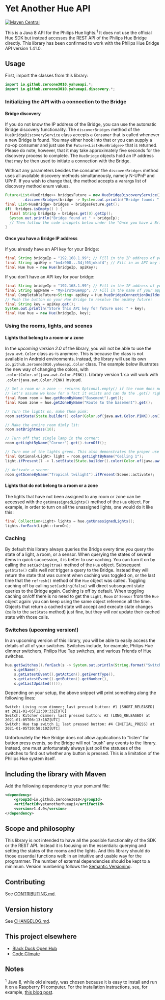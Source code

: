 Yet Another Hue API
===================
[![Maven Central](https://img.shields.io/maven-central/v/io.github.zeroone3010/yetanotherhueapi.svg?label=Maven%20Central)](https://search.maven.org/search?q=g:%22io.github.zeroone3010%22%20AND%20a:%22yetanotherhueapi%22)

This is a Java 8 API for the Philips Hue lights.<sup>1</sup> It does not use the official
Hue SDK but instead accesses the REST API of the Philips Hue Bridge directly.
This library has been confirmed to work with the Philips Hue Bridge API version 1.41.0.

Usage
-----

First, import the classes from this library:

[//]: # (imports)
```java
import io.github.zeroone3010.yahueapi.*;
import io.github.zeroone3010.yahueapi.discovery.*;
```

### Initializing the API with a connection to the Bridge

#### Bridge discovery

If you do not know the IP address of the Bridge, you can use the automatic Bridge discovery functionality.
The `discoverBridges` method of the `HueBridgeDiscoveryService` class accepts a `Consumer`
that is called whenever a new Bridge is found. You may either hook into that or you can supply a no-op consumer
and just use the `Future<List<HueBridge>>` that is returned. Please do note, however, that it may take
approximately five seconds for the discovery process to complete. The `HueBridge` objects hold an IP address
that may be then used to initiate a connection with the Bridge.

Without any parameters besides the consumer the `discoverBridges` method uses all available discovery
methods simultaneously, namely N-UPnP and UPnP. If you wish to change that, the method accepts a varargs
list of discovery method enum values.

[//]: # (throws-InterruptedException|java.util.concurrent.ExecutionException)
[//]: # (import java.util.List;)
[//]: # (import java.util.concurrent.Future;)
```java
Future<List<HueBridge>> bridgesFuture = new HueBridgeDiscoveryService()
        .discoverBridges(bridge -> System.out.println("Bridge found: " + bridge));
final List<HueBridge> bridges = bridgesFuture.get();
if( !bridges.isEmpty() ) {
  final String bridgeIp = bridges.get(0).getIp();
  System.out.println("Bridge found at " + bridgeIp);
  // Then follow the code snippets below under the "Once you have a Bridge IP address" header
}
```

#### Once you have a Bridge IP address

If you already have an API key for your Bridge:

[//]: # (init)
```java
final String bridgeIp = "192.168.1.99"; // Fill in the IP address of your Bridge
final String apiKey = "bn4z908...34jf03jokaf4"; // Fill in an API key to access your Bridge
final Hue hue = new Hue(bridgeIp, apiKey);
```

If you don't have an API key for your bridge:

[//]: # (throws-InterruptedException|java.util.concurrent.ExecutionException)
[//]: # (import java.util.concurrent.CompletableFuture;)
```java
final String bridgeIp = "192.168.1.99"; // Fill in the IP address of your Bridge
final String appName = "MyFirstHueApp"; // Fill in the name of your application
final CompletableFuture<String> apiKey = Hue.hueBridgeConnectionBuilder(bridgeIp).initializeApiConnection(appName);
// Push the button on your Hue Bridge to resolve the apiKey future:
final String key = apiKey.get();
System.out.println("Store this API key for future use: " + key);
final Hue hue = new Hue(bridgeIp, key);
```

### Using the rooms, lights, and scenes

#### Lights that belong to a room or a zone

In the *upcoming version 2.0* of the library, you will not be able to use the `java.awt.Color` class as-is anymore.
This is because the class is not available in Android environments. Instead, the library will use its own `io.github.zeroone3010.yahueapi.Color` class.
The example below illustrates the new way of changing the colors, with `.color(Color.of(java.awt.Color.PINK))`.
Library version 1.x.x will work with `.color(java.awt.Color.PINK)` instead.

<!--
There exists a few of ways to initialize the `io.github.zeroone3010.yahueapi.Color` class using its
factory methods. `Color.of(int)` accepts a color code as an integer of the typical `0xRRGGBB` format.
You may get an integer like this from, for example, from the `java.awt.Color#getRGB()` method.
In Android environments you would use the `android.graphics.Color#toArgb()` method.
Note that in this case the alpha channel will be ignored, because a transparency value does not really
make sense in the context of lights. Alternatively, you may enter the color code as a six digit hexadecimal string
with the `Color.of(String)` method, as integer parts from 0 to 255 with the `Color.of(int, int, int)` method,
or as float parts from 0 to 1 with the `Color.of(float, float, float)` method.
Finally, you can just supply any sensible third party color object into the general `Color.of(Object)` factory method,
which will then attempt to parse it by finding its red, green and blue component methods using reflection.
-->

[//]: # (requires-init)
[//]: # (import java.util.Optional;)
```java
// Get a room or a zone -- returns Optional.empty() if the room does not exist, but
// let's assume we know for a fact it exists and can do the .get() right away:
final Room room = hue.getRoomByName("Basement").get();
final Room zone = hue.getZoneByName("Route to the basement").get();

// Turn the lights on, make them pink:
room.setState(State.builder().color(Color.of(java.awt.Color.PINK)).on());

// Make the entire room dimly lit:
room.setBrightness(10);

// Turn off that single lamp in the corner:
room.getLightByName("Corner").get().turnOff();

// Turn one of the lights green. This also demonstrates the proper use of Optionals:
final Optional<Light> light = room.getLightByName("Ceiling 1");
light.ifPresent(l -> l.setState(State.builder().color(Color.of(java.awt.Color.GREEN.getRGB())).keepCurrentState()));

// Activate a scene:
room.getSceneByName("Tropical twilight").ifPresent(Scene::activate);
```

#### Lights that do not belong to a room or a zone

The lights that have not been assigned to any room or zone can be accessed with the `getUnassignedLights()` method
of the `Hue` object. For example, in order to turn on all the unassigned lights, one would do it like this:

[//]: # (requires-init)
[//]: # (import java.util.Collection;)
```java
final Collection<Light> lights = hue.getUnassignedLights();
lights.forEach(Light::turnOn);
```

### Caching

By default this library always queries the Bridge every time you query the state of a light, a room, or a sensor.
When querying the states of several items in quick succession, it is better to use caching. You can turn it on
by calling the `setCaching(true)` method of the `Hue` object. Subsequent `getState()` calls well *not* trigger a
query to the Bridge. Instead they will return the state that was current when caching was toggled on, or the last time
that the `refresh()` method of the `Hue` object was called. Toggling caching off by calling `setCaching(false)`
will direct subsequent state queries to the Bridge again. Caching is off by default. When toggling caching on/off
there is no need to get the `Light`, `Room` or `Sensor` from the `Hue` object again: you can keep using the same
object reference all the time. Objects that return a cached state will accept and execute state changes (calls to
the `setState` method) just fine, but they will *not* update their cached state with those calls.

### Switches (upcoming version!)

In an upcoming version of this library, you will be able to easily access the details of all of your switches.
Switches include, for example, Philips Hue dimmer switchers, Philips Hue Tap switches, and various Friends of Hue switches.

[//]: # (requires-init)
```java
hue.getSwitches().forEach(s -> System.out.println(String.format("Switch: %s; last pressed button: #%d (%s) at %s",
    s.getName(),
    s.getLatestEvent().getAction().getEventType(),
    s.getLatestEvent().getButton().getNumber(),
    s.getLastUpdated())));
```

Depending on your setup, the above snippet will print something along the following lines:

```
Switch: Living room dimmer; last pressed button: #1 (SHORT_RELEASED) at 2021-01-05T12:30:33Z[UTC]
Switch: Kitcher dimmer; last pressed button: #2 (LONG_RELEASED) at 2021-01-05T06:13:18Z[UTC]
Switch: Hue tap switch 1; last pressed button: #4 (INITIAL_PRESS) at 2021-01-05T20:58:10Z[UTC]
```

Unfortunately the Hue Bridge does not allow applications to "listen" for button press events, so the Bridge will not "push"
any events to the library. Instead, one must unfortunately always just poll the statuses of the switches to find
out whether any button is pressed. This is a limitation of the Philips Hue system itself.


Including the library with Maven
--------------------------------

Add the following dependency to your pom.xml file:

```xml
<dependency>
    <groupId>io.github.zeroone3010</groupId>
    <artifactId>yetanotherhueapi</artifactId>
    <version>1.4.0</version>
</dependency>
```

Scope and philosophy
--------------------

This library is not intended to have all the possible functionality of the SDK
or the REST API. Instead it is focusing on the essentials: querying and setting
the states of the rooms and the lights. And this library should do those
essential functions well: in an intuitive and usable way for the programmer.
The number of external dependencies should be kept to a minimum.
Version numbering follows the [Semantic Versioning](https://semver.org/).

Contributing
------------

See [CONTRIBUTING.md](CONTRIBUTING.md).

Version history
---------------

See [CHANGELOG.md](CHANGELOG.md).

This project elsewhere
----------------------
* [Black Duck Open Hub](https://www.openhub.net/p/yetanotherhueapi)
* [Code Climate](https://codeclimate.com/github/ZeroOne3010/yetanotherhueapi)

Notes
-----

<sup>1</sup> Java 8, while old already, was chosen because it is easy to
install and run it on a Raspberry Pi computer. For the installation instructions,
see, for example, [this blog post](http://wp.brodzinski.net/raspberry-pi-3b/install-latest-java-8-raspbian/).
